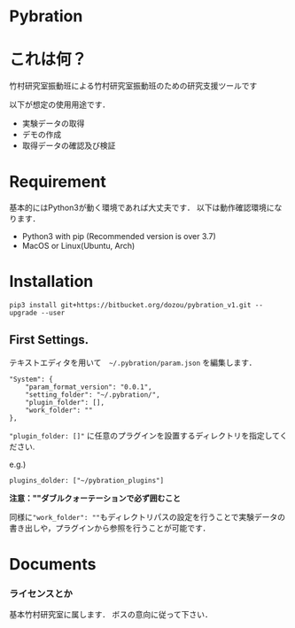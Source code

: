 Pybration
==========

# これは何？
 
竹村研究室振動班による竹村研究室振動班のための研究支援ツールです  

以下が想定の使用用途です．  

* 実験データの取得
* デモの作成
* 取得データの確認及び検証

# Requirement

基本的にはPython3が動く環境であれば大丈夫です．
以下は動作確認環境になります．

* Python3 with pip (Recommended version is over 3.7)
* MacOS or Linux(Ubuntu, Arch)

# Installation

    pip3 install git+https://bitbucket.org/dozou/pybration_v1.git --upgrade --user

## First Settings.

テキストエディタを用いて　`~/.pybration/param.json` を編集します．

    "System": {
        "param_format_version": "0.0.1",
        "setting_folder": "~/.pybration/",
        "plugin_folder": [],
        "work_folder": ""
    },

`"plugin_folder: []"` に任意のプラグインを設置するディレクトリを指定してください.  

e.g.)  

   `plugins_dolder: ["~/pybration_plugins"]`

**注意：""ダブルクォーテーションで必ず囲むこと**  

同様に`"work_folder": ""`もディレクトリパスの設定を行うことで実験データの書き出しや，プラグインから参照を行うことが可能です．  


# Documents



### ライセンスとか ###
 
基本竹村研究室に属します．
ボスの意向に従って下さい．
